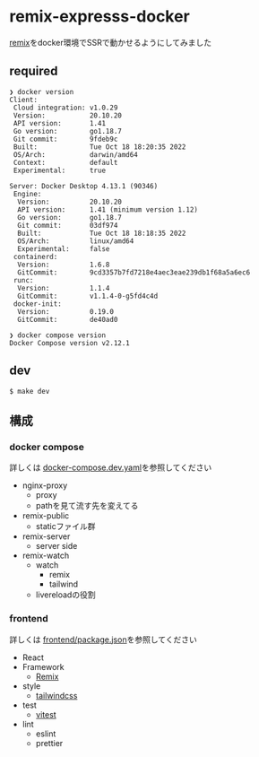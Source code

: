 # remix-expresss-docker

[remix](https://remix.run/)をdocker環境でSSRで動かせるようにしてみました

## required

```
❯ docker version
Client:
 Cloud integration: v1.0.29
 Version:           20.10.20
 API version:       1.41
 Go version:        go1.18.7
 Git commit:        9fdeb9c
 Built:             Tue Oct 18 18:20:35 2022
 OS/Arch:           darwin/amd64
 Context:           default
 Experimental:      true

Server: Docker Desktop 4.13.1 (90346)
 Engine:
  Version:          20.10.20
  API version:      1.41 (minimum version 1.12)
  Go version:       go1.18.7
  Git commit:       03df974
  Built:            Tue Oct 18 18:18:35 2022
  OS/Arch:          linux/amd64
  Experimental:     false
 containerd:
  Version:          1.6.8
  GitCommit:        9cd3357b7fd7218e4aec3eae239db1f68a5a6ec6
 runc:
  Version:          1.1.4
  GitCommit:        v1.1.4-0-g5fd4c4d
 docker-init:
  Version:          0.19.0
  GitCommit:        de40ad0
```

```
❯ docker compose version
Docker Compose version v2.12.1
```

## dev

```
$ make dev
```

## 構成

### docker compose

詳しくは [docker-compose.dev.yaml](./docker-compose.dev.yaml)を参照してください

- nginx-proxy
	- proxy
	- pathを見て流す先を変えてる
- remix-public
	- staticファイル群
- remix-server
	- server side
- remix-watch
	- watch
		- remix
		- tailwind
	- livereloadの役割

### frontend

詳しくは [frontend/package.json](./frontend/package.json)を参照してください

- React
- Framework
	- [Remix](https://remix.run)
- style
	- [tailwindcss](https://tailwindcss.com)
- test
	- [vitest](https://vitest.dev)
- lint
	- eslint
	- prettier
